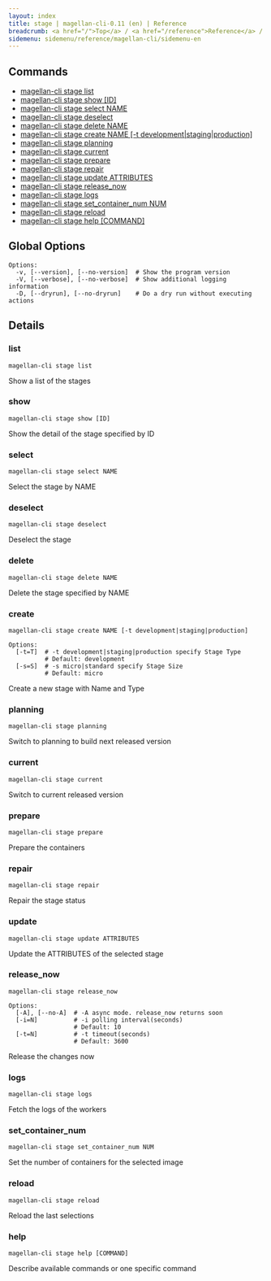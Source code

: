 ```yaml
---
layout: index
title: stage | magellan-cli-0.11 (en) | Reference
breadcrumb: <a href="/">Top</a> / <a href="/reference">Reference</a> / <a href="/reference/magellan-cli/en">magellan-cli-0.11</a> / stage en <a href="/reference/ja/resources/stage.html">ja</a>
sidemenu: sidemenu/reference/magellan-cli/sidemenu-en
---
```


## Commands

- [magellan-cli stage list](#list)
- [magellan-cli stage show [ID]](#show)
- [magellan-cli stage select NAME](#select)
- [magellan-cli stage deselect](#deselect)
- [magellan-cli stage delete NAME](#delete)
- [magellan-cli stage create NAME [-t development|staging|production]](#create)
- [magellan-cli stage planning](#planning)
- [magellan-cli stage current](#current)
- [magellan-cli stage prepare](#prepare)
- [magellan-cli stage repair](#repair)
- [magellan-cli stage update ATTRIBUTES](#update)
- [magellan-cli stage release_now](#release_now)
- [magellan-cli stage logs](#logs)
- [magellan-cli stage set_container_num NUM](#set_container_num)
- [magellan-cli stage reload](#reload)
- [magellan-cli stage help [COMMAND]](#help)

## Global Options

```text
Options:
  -v, [--version], [--no-version]  # Show the program version
  -V, [--verbose], [--no-verbose]  # Show additional logging information
  -D, [--dryrun], [--no-dryrun]    # Do a dry run without executing actions

```


## Details
### <a name="list"></a>list

```text
magellan-cli stage list
```

Show a list of the stages

### <a name="show"></a>show

```text
magellan-cli stage show [ID]
```

Show the detail of the stage specified by ID

### <a name="select"></a>select

```text
magellan-cli stage select NAME
```

Select the stage by NAME

### <a name="deselect"></a>deselect

```text
magellan-cli stage deselect
```

Deselect the stage

### <a name="delete"></a>delete

```text
magellan-cli stage delete NAME
```

Delete the stage specified by NAME

### <a name="create"></a>create

```text
magellan-cli stage create NAME [-t development|staging|production]
```

```text
Options:
  [-t=T]  # -t development|staging|production specify Stage Type
          # Default: development
  [-s=S]  # -s micro|standard specify Stage Size
          # Default: micro

```

Create a new stage with Name and Type

### <a name="planning"></a>planning

```text
magellan-cli stage planning
```

Switch to planning to build next released version

### <a name="current"></a>current

```text
magellan-cli stage current
```

Switch to current released version

### <a name="prepare"></a>prepare

```text
magellan-cli stage prepare
```

Prepare the containers

### <a name="repair"></a>repair

```text
magellan-cli stage repair
```

Repair the stage status

### <a name="update"></a>update

```text
magellan-cli stage update ATTRIBUTES
```

Update the ATTRIBUTES of the selected stage

### <a name="release_now"></a>release_now

```text
magellan-cli stage release_now
```

```text
Options:
  [-A], [--no-A]  # -A async mode. release_now returns soon
  [-i=N]          # -i polling interval(seconds)
                  # Default: 10
  [-t=N]          # -t timeout(seconds)
                  # Default: 3600

```

Release the changes now

### <a name="logs"></a>logs

```text
magellan-cli stage logs
```

Fetch the logs of the workers

### <a name="set_container_num"></a>set_container_num

```text
magellan-cli stage set_container_num NUM
```

Set the number of containers for the selected image

### <a name="reload"></a>reload

```text
magellan-cli stage reload
```

Reload the last selections

### <a name="help"></a>help

```text
magellan-cli stage help [COMMAND]
```

Describe available commands or one specific command

